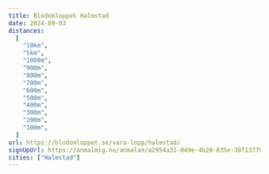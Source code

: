```yaml
---
title: Blodomloppet Halmstad
date: 2024-09-03
distances:
  [
    "10km",
    "5km",
    "1000m",
    "900m",
    "800m",
    "700m",
    "600m",
    "500m",
    "400m",
    "300m",
    "200m",
    "100m",
  ]
url: https://blodomloppet.se/vara-lopp/halmstad/
signUpUrl: https://anmalmig.nu/anmalan/a2954a31-049e-4b20-835e-38f137704309/
cities: ["Halmstad"]
---
```

